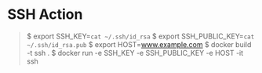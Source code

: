 # SSH Action

> $ export SSH_KEY=`cat ~/.ssh/id_rsa`
> $ export SSH_PUBLIC_KEY=`cat ~/.ssh/id_rsa.pub`
> $ export HOST=www.example.com
> $ docker build -t ssh .
> $ docker run -e SSH_KEY -e SSH_PUBLIC_KEY -e HOST -it ssh
